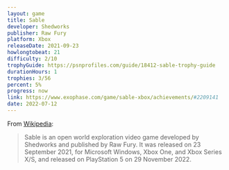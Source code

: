 ```yaml
---
layout: game
title: Sable
developer: Shedworks
publisher: Raw Fury
platform: Xbox
releaseDate: 2021-09-23
howlongtobeat: 21
difficulty: 2/10
trophyGuide: https://psnprofiles.com/guide/18412-sable-trophy-guide
durationHours: 1
trophies: 3/56
percent: 5%
progress: now
link: https://www.exophase.com/game/sable-xbox/achievements/#2209141
date: 2022-07-12
---
```


From [Wikipedia](https://en.wikipedia.org/wiki/Sable_(video_game)):

> Sable is an open world exploration video game developed by Shedworks and published by Raw Fury. It was released on 23 September 2021, for Microsoft Windows, Xbox One, and Xbox Series X/S, and released on PlayStation 5 on 29 November 2022.
